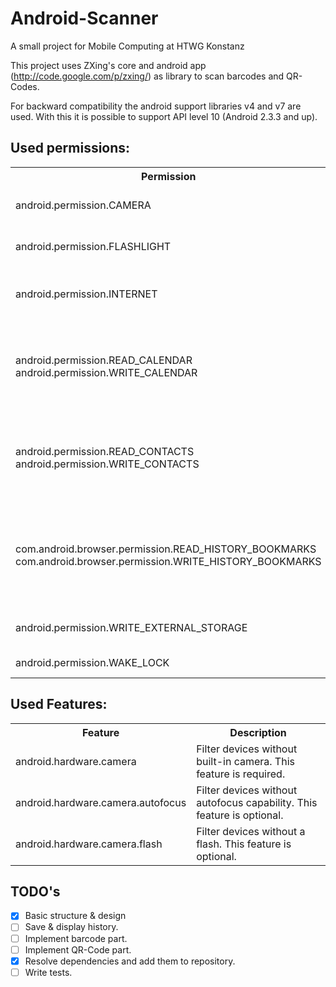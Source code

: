 Android-Scanner
===============

A small project for Mobile Computing at HTWG Konstanz

This project uses ZXing's core and android app (http://code.google.com/p/zxing/) as library to scan barcodes and QR-Codes.

For backward compatibility the android support libraries v4 and v7 are used.
With this it is possible to support API level 10 (Android 2.3.3 and up).

## Used permissions:

<table>
  <tr>
    <th>Permission</th>
    <th>Description</th>
  </tr>
  <tr>
    <td>android.permission.CAMERA</td>
    <td>Take pictures for scan.</td>
  </tr>
  <tr>
    <td>android.permission.FLASHLIGHT</td>
    <td>Activate flash if present.</td>
  </tr>
  <tr>
    <td>android.permission.INTERNET</td>
    <td>Product search if there is a result.</td>
  </tr>
  <tr>
    <td>android.permission.READ_CALENDAR <br/>
        android.permission.WRITE_CALENDAR</td>
    <td>Need access (read/write) to calendar to not write dublicate entries.</td>
  </tr>
  <tr>
    <td>android.permission.READ_CONTACTS <br/>
        android.permission.WRITE_CONTACTS</td>
    <td>Need access (read/write) to contacts to not write dublicate entries.</td>
  </tr>
  <tr>
    <td>com.android.browser.permission.READ_HISTORY_BOOKMARKS <br/>
        com.android.browser.permission.WRITE_HISTORY_BOOKMARKS</td>
    <td>Need access (read/write) to bookmarks to not write dublicate entries.</td>
  </tr>
  <tr>
    <td>android.permission.WRITE_EXTERNAL_STORAGE</td>
    <td>Save history of scans.</td>
  </tr>
  <tr>
    <td>android.permission.WAKE_LOCK</td>
    <td>Deactivate standby.</td>
  </tr>
</table>

## Used Features:

<table>
  <tr>
    <th>Feature</th>
    <th>Description</th>
  </tr>
  <tr>
    <td>android.hardware.camera</td>
    <td>Filter devices without built-in camera. This feature is required.</td>
  </tr>
  <tr>
    <td>android.hardware.camera.autofocus</td>
    <td>Filter devices without autofocus capability. This feature is optional.</td>
  </tr>
  <tr>
    <td>android.hardware.camera.flash</td>
    <td>Filter devices without a flash. This feature is optional.</td>
  </tr>
</table>

## TODO's

- [x] Basic structure & design
- [ ] Save & display history.
- [ ] Implement barcode part.
- [ ] Implement QR-Code part.
- [x] Resolve dependencies and add them to repository.
- [ ] Write tests.

